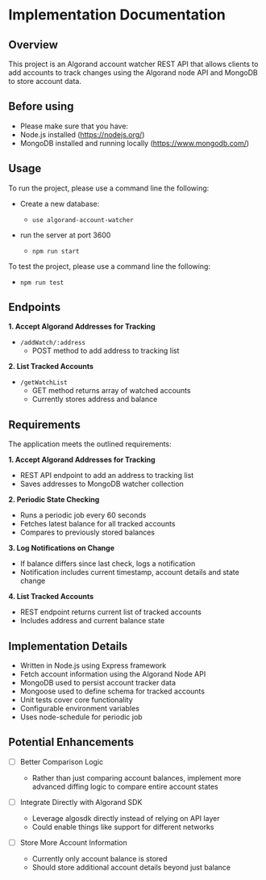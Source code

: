 # Implementation Documentation

## Overview
This project is an Algorand account watcher REST API that allows clients to add accounts to track changes using the Algorand node API and MongoDB to store account data.


## Before using

- Please make sure that you have:
 - Node.js installed (https://nodejs.org/)
 - MongoDB installed and running locally (https://www.mongodb.com/)

## Usage

To run the project, please use a command line the following:
- Create a new database:
   - `use algorand-account-watcher`


- run the server at port 3600
    - `npm run start` 

To test the project, please use a command line the following:
- `npm run test`

## Endpoints

**1. Accept Algorand Addresses for Tracking**

- `/addWatch/:address`
  - POST method to add address to tracking list

**2. List Tracked Accounts**

- `/getWatchList`
  - GET method returns array of watched accounts
  - Currently stores address and balance

## Requirements

The application meets the outlined requirements:

**1. Accept Algorand Addresses for Tracking**

- REST API endpoint to add an address to tracking list
- Saves addresses to MongoDB watcher collection

**2. Periodic State Checking**

- Runs a periodic job every 60 seconds
- Fetches latest balance for all tracked accounts
- Compares to previously stored balances

**3. Log Notifications on Change**

- If balance differs since last check, logs a notification
- Notification includes current timestamp, account details and state change

**4. List Tracked Accounts**

- REST endpoint returns current list of tracked accounts
- Includes address and current balance state

## Implementation Details

- Written in Node.js using Express framework
- Fetch account information using the Algorand Node API
- MongoDB used to persist account tracker data
- Mongoose used to define schema for tracked accounts
- Unit tests cover core functionality
- Configurable environment variables
- Uses node-schedule for periodic job

## Potential Enhancements

- [ ] Better Comparison Logic
  - Rather than just comparing account balances, implement more advanced diffing logic to compare entire account states


- [ ] Integrate Directly with Algorand SDK
  - Leverage algosdk directly instead of relying on API layer
  - Could enable things like support for different networks


- [ ] Store More Account Information
  - Currently only account balance is stored
  - Should store additional account details beyond just balance